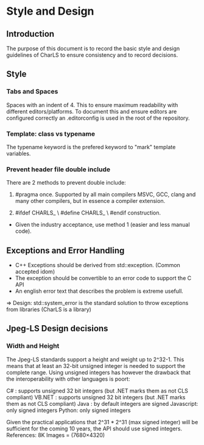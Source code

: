 # Style and Design

## Introduction

The purpose of this document is to record the basic style and design guidelines of CharLS to ensure consistency and 
to record decisions.

## Style

### Tabs and Spaces

Spaces with an indent of 4. This to ensure maximum readability with different editors/platforms.
To document this and ensure editors are configured correctly an .editorconfig is used in the root of the repository.

### Template: class vs typename

The typename keyword is the prefered keyword to "mark" template variables.

### Prevent header file double include

There are 2 methods to prevent double include:

1) #pragma once. Supported by all main compilers MSVC, GCC, clang and many other compilers, but in essence a compiler extension.

2) #ifdef CHARLS_<FILENAME> \ #define CHARLS_<FILENAME> \ #endif construction.

* Given the industry acceptance, use method 1 (easier and less manual code).

## Exceptions and Error Handling

* C++ Exceptions should be derived from std::exception. (Common accepted idom)
* The exception should be convertible to an error code to support the C API
* An english error text that describes the problem is extreme usefull.

=> Design: std::system_error is the standard solution to throw exceptions from libraries (CharLS is a library)

## Jpeg-LS Design decisions

### Width and Height

The Jpeg-LS standards support a height and weight up to 2^32-1. This means that at least an 32-bit unsigned integer is
needed to support the complete range. Using unsigned integers has however the drawback that the interoperability with other languages is poort:

C# : supports unsigned 32 bit integers (but .NET marks them as not CLS compliant)
VB.NET : supports unsigned 32 bit integers (but .NET marks them as not CLS compliant)
Java : by default integers are signed
Javascript: only signed integers
Python: only signed integers

Given the practical applications that 2^31 * 2^31 (max signed integer) will be sufficient for the coming 10 years, the API should use signed integers.
References: 
8K Images = (7680×4320)